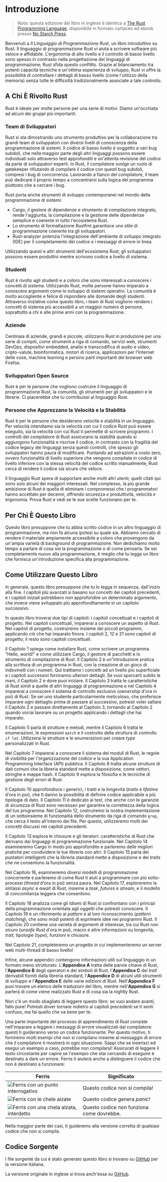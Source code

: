 # Introduzione

> Nota: questa edizione del libro in inglese è identica a [The Rust Programming
> Language][nsprust], disponibile in formato cartaceo ed ebook presso [No Starch
> Press][nsp].

[nsprust]: https://nostarch.com/rust-programming-language-2nd-edition
[nsp]: https://nostarch.com/

Benvenuti a _Il Linguaggio di Programmazione Rust_, un libro introduttivo su
Rust. Il linguaggio di programmazione Rust vi aiuta a scrivere software più
veloce e affidabile. L'ergonomia di alto livello e il controllo di basso livello
sono spesso in contrasto nella progettazione dei linguaggi di programmazione;
Rust sfida questo conflitto. Grazie al bilanciamento tra potenti capacità
tecniche e un'ottima esperienza di sviluppo, Rust vi offre la possibilità di
controllare i dettagli di basso livello (come l'utilizzo della memoria) senza
tutte le difficoltà tradizionalmente associate a tale controllo.

## A Chi È Rivolto Rust

Rust è ideale per molte persone per una serie di motivi. Diamo un'occhiata ad
alcuni dei gruppi più importanti.

### Team di Sviluppatori

Rust si sta dimostrando uno strumento produttivo per la collaborazione tra
grandi team di sviluppatori con diversi livelli di conoscenza della
programmazione di sistemi. Il codice di basso livello è soggetto a vari bug
subdoli, che nella maggior parte degli altri linguaggi possono essere
individuati solo attraverso test approfonditi e un'attenta revisione del codice
da parte di sviluppatori esperti. In Rust, il compilatore svolge un ruolo di
gatekeeper rifiutando di compilare il codice con questi bug subdoli, compresi i
bug di concorrenza. Lavorando a fianco del compilatore, il team può dedicare il
proprio tempo a concentrarsi sulla logica del programma piuttosto che a cercare
i bug.

Rust porta anche strumenti di sviluppo contemporanei nel mondo della
programmazione di sistemi:

- Cargo, il gestore di dipendenze e strumento di compilazione integrato, rende
  l'aggiunta, la compilazione e la gestione delle dipendenze semplice e coerente
  in tutto l'ecosistema Rust.
- Lo strumento di formattazione Rustfmt garantisce uno stile di programmazione
  coerente tra gli sviluppatori.
- Rust-analyzer potenzia l'integrazione dell'ambiente di sviluppo integrato
  (IDE) per il completamento del codice e i messaggi di errore in linea.

Utilizzando questi e altri strumenti dell'ecosistema Rust, gli sviluppatori
possono essere produttivi mentre scrivono codice a livello di sistema.

### Studenti

Rust è rivolto agli studenti e a coloro che sono interessati a conoscere i
concetti di sistema. Utilizzando Rust, molte persone hanno imparato a conoscere
argomenti come lo sviluppo di sistemi operativi. La comunità è molto accogliente
e felice di rispondere alle domande degli studenti. Attraverso iniziative come
questo libro, i team di Rust vogliono rendere i concetti di sistema più
accessibili a un maggior numero di persone, soprattutto a chi è alle prime armi
con la programmazione.

### Aziende

Centinaia di aziende, grandi e piccole, utilizzano Rust in produzione per una
serie di compiti, come strumenti a riga di comando, servizi web, strumenti
DevOps, dispositivi embedded, analisi e transcodifica di audio e video,
cripto-valute, bioinformatica, motori di ricerca, applicazioni per l'Internet
delle cose, machine learning e persino parti importanti del browser web Firefox.

### Sviluppatori Open Source

Rust è per le persone che vogliono costruire il linguaggio di programmazione
Rust, la comunità, gli strumenti per gli sviluppatori e le librerie. Ci
piacerebbe che tu contribuissi al linguaggio Rust.

### Persone che Apprezzano la Velocità e la Stabilità

Rust è per le persone che desiderano velocità e stabilità in un linguaggio. Per
velocità intendiamo sia la velocità con cui il codice Rust può essere eseguito,
sia la velocità con cui Rust ti permette di scrivere programmi. I controlli del
compilatore di Rust assicurano la stabilità quando si aggiungono funzionalità e
riscrive il codice, in contrasto con la fragilità del codice legacy dei
linguaggi senza questi controlli, che spesso gli sviluppatori hanno paura di
modificare. Puntando ad astrazioni a costo zero, ovvero funzionalità di livello
superiore che vengono compilate in codice di livello inferiore con la stessa
velocità del codice scritto manualmente, Rust cerca di rendere il codice sia
sicuro che veloce.

Il linguaggio Rust spera di supportare anche molti altri utenti; quelli citati
qui sono solo alcuni dei maggiori interessati. Nel complesso, la più grande
ambizione di Rust è quella di eliminare i compromessi che i programmatori hanno
accettato per decenni, offrendo sicurezza _e_ produttività, velocità _e_
ergonomia. Prova Rust e vedi se le sue scelte funzionano per te.

## Per Chi È Questo Libro

Questo libro presuppone che tu abbia scritto codice in un altro linguaggio di
programmazione, ma non fa alcuna ipotesi su quale sia. Abbiamo cercato di
rendere il materiale ampiamente accessibile a coloro che provengono da un'ampia
varietà di background di programmazione. Non dedichiamo molto tempo a parlare di
cosa _sia_ la programmazione o di come pensarla. Se sei completamente nuovo alla
programmazione, è meglio che tu legga un libro che fornisca un'introduzione
specifica alla programmazione.

## Come Utilizzare Questo Libro

In generale, questo libro presuppone che tu lo legga in sequenza, dall'inizio
alla fine. I capitoli più avanzati si basano sui concetti dei capitoli
precedenti, e i capitoli iniziali potrebbero non approfondire un determinato
argomento, che invece viene sviluppato più approfonditamente in un capitolo
successivo.

In questo libro troverai due tipi di capitoli: i capitoli concettuali e i
capitoli di progetto. Nei capitoli concettuali, imparerai a conoscere un aspetto
di Rust. Nei capitoli di progetto, costruiremo insieme dei piccoli programmi,
applicando ciò che hai imparato finora. I capitoli 2, 12 e 21 sono capitoli di
progetto; il resto sono capitoli concettuali.

Il Capitolo 1 spiega come installare Rust, come scrivere un programma "Hello,
world!" e come utilizzare Cargo, il gestore di pacchetti e lo strumento di
compilazione di Rust. Il Capitolo 2 è un'introduzione pratica alla scrittura di
un programma in Rust, con la creazione di un gioco di indovinelli con i numeri.
Qui trattiamo i concetti ad un livello più superficiale e i capitoli successivi
forniranno ulteriori dettagli. Se vuoi sporcarti subito le mani, il Capitolo 2 è
dove puoi iniziare. Il Capitolo 3 tratta le caratteristiche di Rust simili a
quelle di altri linguaggi di programmazione e nel Capitolo 4 imparerai a
conoscere il sistema di controllo esclusivo (_ownership_ d'ora in poi) di Rust.
Se sei uno studente particolarmente meticoloso, che preferisce imparare ogni
dettaglio prima di passare al successivo, potresti voler saltare il Capitolo 2 e
passare direttamente al Capitolo 3, tornando al Capitolo 2 quando vorrai
lavorare su un progetto applicando i dettagli che hai imparato.

Il Capitolo 5 parla di strutture e metodi, mentre il Capitolo 6 tratta le
enumerazioni, le espressioni `match` e il costrutto della struttura di controllo
`if let`. Utilizzerai le strutture e le enumerazioni per creare _type_
personalizzati in Rust.

Nel Capitolo 7 imparerai a conoscere il sistema dei moduli di Rust, le regole di
visibilità per l'organizzazione del codice e la sua Application Programming
Interface (API) pubblica. Il Capitolo 8 tratta alcune strutture di dati comuni
che la libreria standard mette a disposizione, come vettori, stringhe e mappe
hash. Il Capitolo 9 esplora la filosofia e le tecniche di gestione degli errori
di Rust.

Il Capitolo 10 approfondisce i generici, i tratti e la longevità (_traits_ e
_lifetime_  d'ora in poi), che ti danno la possibilità di definire codice
applicabile a più tipologie di dato. Il Capitolo 11 è dedicato ai test, che
anche con le garanzie di sicurezza di Rust sono necessari per garantire la
correttezza della logica del tuo programma. Nel Capitolo 12, costruiremo la
nostra implementazione di un sottoinsieme di funzionalità dello strumento da
riga di comando `grep`, che cerca il testo all'interno dei file. Per questo,
utilizzeremo molti dei concetti discussi nei capitoli precedenti.

Il Capitolo 13 esplora le chiusure e gli iteratori: caratteristiche di Rust che
derivano dai linguaggi di programmazione funzionale. Nel Capitolo 14 esamineremo
Cargo in modo più approfondito e parleremo delle migliori pratiche per
condividere le tue librerie con altri. Il Capitolo 15 parla dei puntatori
intelligenti che la libreria standard mette a disposizione e dei _traits_ che ne
consentono la funzionalità.

Nel Capitolo 16, esamineremo diversi modelli di programmazione concorrente e
parleremo di come Rust ti aiuti a programmare con più sotto-processi (_thread_
d'ora in poi) senza paura. Nel Capitolo 17, esploreremo la sintassi _async_ e
_await_ di Rust, insieme a _task_, _futures_ e _stream_, e il modello di
concomitanza leggera che consentono.

Il Capitolo 18 analizza come gli idiomi di Rust si confrontano con i principi
della programmazione orientata agli oggetti che potresti conoscere. Il Capitolo
19 è un riferimento ai _pattern_ e al loro riconoscimento (_pattern matching_),
che sono modi potenti di esprimere idee nei programmi Rust. Il Capitolo 20
contiene una varietà di argomenti di interesse, tra cui Rust non sicuro (_unsafe
Rust_ d'ora in poi), macro e altre informazioni su longevità, _trait_, tipologie
(_type_), funzioni e chiusure.

Nel Capitolo 21, completeremo un progetto in cui implementeremo un server web
multi-thread di basso livello!

Infine, alcune appendici contengono informazioni utili sul linguaggio in un
formato meno strutturato. L'**Appendice A** tratta delle parole chiave di Rust,
l'**Appendice B** degli operatori e dei simboli di Rust, l'**Appendice C** dei
_trait_ derivabili forniti dalla libreria standard, l'**Appendice D** di alcuni
utili strumenti di sviluppo e l'**Appendice E** delle varie edizioni di Rust.
Nell'**Appendice F** puoi trovare un elenco delle traduzioni del libro, mentre
nell'**Appendice G** si parlerà di come viene realizzato Rust e di cosa sia la
nightly Rust.

Non c'è un modo sbagliato di leggere questo libro: se vuoi andare avanti, fallo
pure! Potresti dover tornare indietro ai capitoli precedenti se ti senti
confuso, ma fai quello che va bene per te.


Una parte importante del processo di apprendimento di Rust consiste
nell'imparare a leggere i messaggi di errore visualizzati dal compilatore:
questi ti guideranno verso un codice funzionante. Per questo motivo, ti
forniremo molti esempi che non si compilano insieme al messaggio di errore che
il compilatore ti mostrerà in ogni situazione. Sappi che se inserisci ed esegui
un esempio a caso, potrebbe non compilarsi! Assicurati di leggere il testo
circostante per capire se l'esempio che stai cercando di eseguire è destinato a
dare un errore. Ferris ti aiuterà anche a distinguere il codice che non è
destinato a funzionare:

| Ferris | Significato |
| --- | --- |
| <img src="img/ferris/does_not_compile.svg" class="ferris-explain" alt="Ferris con un punto interrogativo"/> | Questo codice non si compila! |
| <img src="img/ferris/panics.svg" class="ferris-explain" alt="Ferris con le chele alzate"/> | Questo codice genera _panic_! |
| <img src="img/ferris/not_desired_behavior.svg" class="ferris-explain" alt="Ferris con una chela alzata, interdetto"/> | Questo codice non funziona come dovrebbe. |

Nella maggior parte dei casi, ti guideremo alla versione corretta di qualsiasi
codice che non si compila.

## Codice Sorgente

I file sorgente da cui è stato generato questo libro si trovano su
[GitHub][book-it] per la versione italiana.

La versione originale in inglese si trova anch'essa su [GitHub][book].

[book]: https://github.com/rust-lang/book/tree/main/src
[book-it]: https://github.com/nixxo/rust-lang-book-it/tree/it-translation/src
